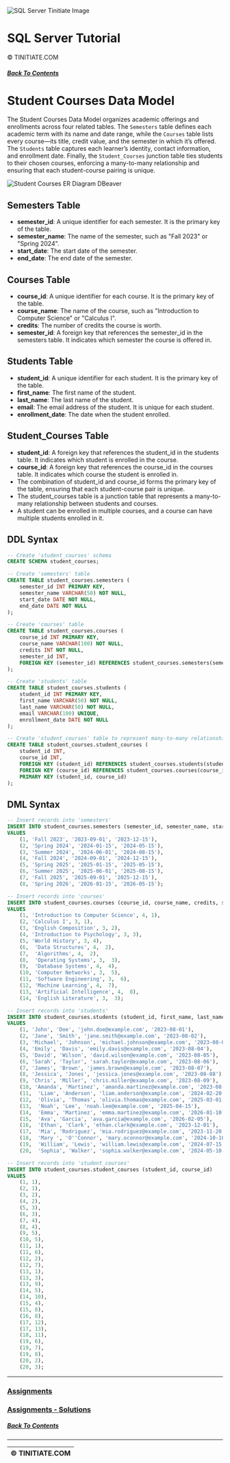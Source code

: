 ![SQL Server Tinitiate Image](../../sqlserver-sql/sqlserver.png)

# SQL Server Tutorial
&copy; TINITIATE.COM

##### [Back To Contents](../README.md)

# Student Courses Data Model
The Student Courses Data Model organizes academic offerings and enrollments across four related tables. The `Semesters` table defines each academic term with its name and date range, while the `Courses` table lists every course—its title, credit value, and the semester in which it’s offered. The `Students` table captures each learner’s identity, contact information, and enrollment date. Finally, the `Student_Courses` junction table ties students to their chosen courses, enforcing a many-to-many relationship and ensuring that each student-course pairing is unique.

![Student Courses ER Diagram DBeaver](student-courses-er-diagram-dbeaver.png)

## Semesters Table 
* **semester_id**: A unique identifier for each semester. It is the primary key of the table.
* **semester_name**: The name of the semester, such as "Fall 2023" or "Spring 2024".
* **start_date**: The start date of the semester.
* **end_date**: The end date of the semester.
## Courses Table
* **course_id**: A unique identifier for each course. It is the primary key of the table.
* **course_name**: The name of the course, such as "Introduction to Computer Science" or "Calculus I".
* **credits**: The number of credits the course is worth.
* **semester_id**: A foreign key that references the semester_id in the semesters table. It indicates which semester the course is offered in.
## Students Table
* **student_id**: A unique identifier for each student. It is the primary key of the table.
* **first_name**: The first name of the student.
* **last_name**: The last name of the student.
* **email**: The email address of the student. It is unique for each student.
* **enrollment_date**: The date when the student enrolled.
## Student_Courses Table
* **student_id**: A foreign key that references the student_id in the students table. It indicates which student is enrolled in the course.
* **course_id**: A foreign key that references the course_id in the courses table. It indicates which course the student is enrolled in.
* The combination of student_id and course_id forms the primary key of the table, ensuring that each student-course pair is unique.
* The student_courses table is a junction table that represents a many-to-many relationship between students and courses. 
* A student can be enrolled in multiple courses, and a course can have multiple students enrolled in it.
 
## DDL Syntax
```sql
-- Create 'student_courses' schema
CREATE SCHEMA student_courses;

-- Create 'semesters' table
CREATE TABLE student_courses.semesters (
    semester_id INT PRIMARY KEY,
    semester_name VARCHAR(50) NOT NULL,
    start_date DATE NOT NULL,
    end_date DATE NOT NULL
);

-- Create 'courses' table
CREATE TABLE student_courses.courses (
    course_id INT PRIMARY KEY,
    course_name VARCHAR(100) NOT NULL,
    credits INT NOT NULL,
    semester_id INT,
    FOREIGN KEY (semester_id) REFERENCES student_courses.semesters(semester_id)
);

-- Create 'students' table
CREATE TABLE student_courses.students (
    student_id INT PRIMARY KEY,
    first_name VARCHAR(50) NOT NULL,
    last_name VARCHAR(50) NOT NULL,
    email VARCHAR(100) UNIQUE,
    enrollment_date DATE NOT NULL
);

-- Create 'student_courses' table to represent many-to-many relationship between students and courses
CREATE TABLE student_courses.student_courses (
    student_id INT,
    course_id INT,
    FOREIGN KEY (student_id) REFERENCES student_courses.students(student_id),
    FOREIGN KEY (course_id) REFERENCES student_courses.courses(course_id),
    PRIMARY KEY (student_id, course_id)
);
```

## DML Syntax
```sql 
-- Insert records into 'semesters'
INSERT INTO student_courses.semesters (semester_id, semester_name, start_date, end_date)
VALUES
    (1, 'Fall 2023', '2023-09-01', '2023-12-15'),
    (2, 'Spring 2024', '2024-01-15', '2024-05-15'),
    (3, 'Summer 2024', '2024-06-01', '2024-08-15'),
    (4, 'Fall 2024', '2024-09-01', '2024-12-15'),
    (5, 'Spring 2025', '2025-01-15', '2025-05-15'),
    (6, 'Summer 2025', '2025-06-01', '2025-08-15'),
    (7, 'Fall 2025', '2025-09-01', '2025-12-15'),
    (8, 'Spring 2026', '2026-01-15', '2026-05-15');

-- Insert records into 'courses'
INSERT INTO student_courses.courses (course_id, course_name, credits, semester_id)
VALUES
    (1, 'Introduction to Computer Science', 4, 1),
    (2, 'Calculus I', 3, 1),
    (3, 'English Composition', 3, 2),
    (4, 'Introduction to Psychology', 3, 3),
    (5, 'World History', 3, 4),
    (6,  'Data Structures', 4,  2),
    (7,  'Algorithms', 4,  2),
    (8,  'Operating Systems', 3,  3),
    (9,  'Database Systems', 4,  4),
    (10, 'Computer Networks', 3,  5),
    (11, 'Software Engineering', 3,  6),
    (12, 'Machine Learning', 4,  7),
    (13, 'Artificial Intelligence', 4,  8),
    (14, 'English Literature', 3,  3);

-- Insert records into 'students'
INSERT INTO student_courses.students (student_id, first_name, last_name, email, enrollment_date)
VALUES
    (1, 'John', 'Doe', 'john.doe@example.com', '2023-08-01'),
    (2, 'Jane', 'Smith', 'jane.smith@example.com', '2023-08-02'),
    (3, 'Michael', 'Johnson', 'michael.johnson@example.com', '2023-08-03'),
    (4, 'Emily', 'Davis', 'emily.davis@example.com', '2023-08-04'),
    (5, 'David', 'Wilson', 'david.wilson@example.com', '2023-08-05'),
    (6, 'Sarah', 'Taylor', 'sarah.taylor@example.com', '2023-08-06'),
    (7, 'James', 'Brown', 'james.brown@example.com', '2023-08-07'),
    (8, 'Jessica', 'Jones', 'jessica.jones@example.com', '2023-08-08'),
    (9, 'Chris', 'Miller', 'chris.miller@example.com', '2023-08-09'),
    (10, 'Amanda', 'Martinez', 'amanda.martinez@example.com', '2023-08-10'),
    (11,  'Liam', 'Anderson', 'liam.anderson@example.com', '2024-02-20'),
    (12,  'Olivia', 'Thomas', 'olivia.thomas@example.com', '2025-03-01'),
    (13,  'Noah', 'Lee', 'noah.lee@example.com', '2025-04-15'),
    (14,  'Emma', 'Martinez', 'emma.martinez@example.com', '2026-01-10'),
    (15,  'Ava', 'Garcia', 'ava.garcia@example.com', '2026-02-05'),
    (16,  'Ethan', 'Clark', 'ethan.clark@example.com', '2023-12-01'),
    (17,  'Mia', 'Rodriguez', 'mia.rodriguez@example.com', '2023-11-20'),
    (18,  'Mary ', 'O''Connor', 'mary.oconnor@example.com', '2024-10-10'),
    (19,  'William', 'Lewis', 'william.lewis@example.com', '2024-07-15'),
    (20,  'Sophia', 'Walker', 'sophia.walker@example.com', '2024-05-10');

-- Insert records into 'student_courses'
INSERT INTO student_courses.student_courses (student_id, course_id)
VALUES
    (1, 1),
    (2, 1),
    (3, 2),
    (4, 2),
    (5, 3),
    (6, 3),
    (7, 4),
    (8, 4),
    (9, 5),
    (10, 5),
    (11, 1),
    (11, 6),
    (12, 2),
    (12, 7),
    (13, 1),
    (13, 3),
    (13, 9),
    (14, 5),
    (14, 10),
    (15, 4),
    (15, 8),
    (16, 8),
    (17, 12),
    (17, 13),
    (18, 11), 
    (19, 6),
    (19, 7),
    (19, 8), 
    (20, 2),
    (20, 3);
```

***
### [Assignments](assignments/README.md)
### [Assignments - Solutions](assignments-solutions/README.md)

##### [Back To Contents](../README.md)
***
| &copy; TINITIATE.COM |
|----------------------|
